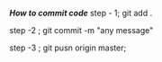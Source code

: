 ***How to commit code***
step - 1;
git add .

step -2 ;
git commit -m "any message"

step -3 ;
git pusn origin master;